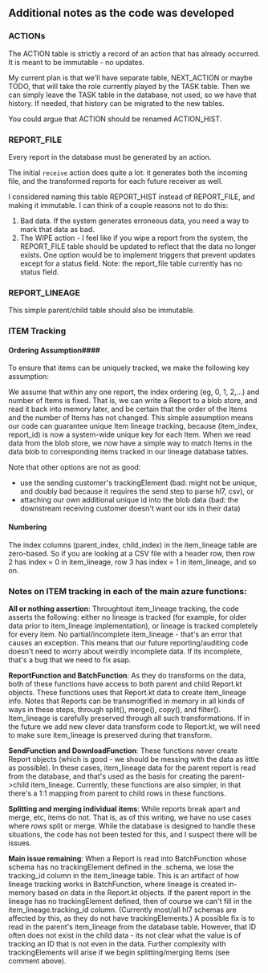 ## Additional notes as the code was developed

### ACTIONs

The ACTION table is strictly a record of an action that has already occurred.  It is meant to be immutable - no updates. 

My current plan is that we'll have separate table, NEXT_ACTION or maybe TODO, that will take the role currently played by the TASK table.   Then we can simply leave the TASK table in the database, not used, so we have that history.   If needed, that history can be migrated to the new tables.

You could argue that ACTION should be renamed ACTION_HIST.  

### REPORT_FILE

Every report in the database must be generated by an action.

The initial `receive` action does quite a lot:  it generates both the incoming file, and the transformed reports for each future receiver as well.

I considered naming this table REPORT_HIST instead of REPORT_FILE, and making it immutable.  I can think of a couple reasons not to do this:
1. Bad data.   If the system generates erroneous data, you need a way to mark that data as bad.
2. The WIPE action - I feel like if you wipe a report from the system, the REPORT_FILE table should be updated to reflect that the data no longer exists.
One option would be to implement triggers that prevent updates except for a status field.  Note:  the report_file table currently has no status field.

### REPORT_LINEAGE

This simple parent/child table should also be immutable.

### ITEM Tracking

#### Ordering Assumption####

To ensure that items can be uniquely tracked, we make the following key assumption:

We assume that within any one report, the index ordering (eg, 0, 1, 2,...) and number of Items is fixed. That is, we can write a Report to a blob store, and read it back into memory later, and be certain that the order of the Items and the number of Items has not changed.   This simple assumption means our code can guarantee unique Item lineage tracking, because (item_index, report_id) is now a system-wide unique key for each Item.   When we read data from the blob store, we now have a simple way to match Items in the data blob to corresponding items tracked in our lineage database tables.

Note that other options are not as good:
- use the sending customer's trackingElement (bad: might not be unique, and doubly bad because it requires the send step to parse hl7, csv), or
- attaching our own additional unique id into the blob data (bad: the downstream receiving customer doesn't want our ids in their data)

#### Numbering ####

The index columns (parent_index, child_index) in the item_lineage table are zero-based.   So if you are looking at a CSV file with a header row, then row 2 has index = 0 in item_lineage, row 3 has index = 1 in item_lineage, and so on.


### Notes on ITEM tracking in each of the main azure functions:

**All or nothing assertion**: Throughtout item_lineage tracking, the code asserts the following:  either no lineage is tracked (for example, for older data prior to item_lineage implementation), or lineage is tracked completely for every item.  No partial/incomplete item_lineage - that's an error that causes an exception.   This means that our future reporting/auditing code doesn't need to worry about weirdly incomplete data.  If its incomplete, that's a bug that we need to fix asap.

**ReportFunction and BatchFunction**:  As they do transforms on the data, both of these functions have access to both parent and child Report.kt objects.  These functions uses that Report.kt data to create item_lineage info.  Notes that Reports can be transmogrified in memory in all kinds of ways in these steps, through split(), merge(), copy(), and filter().   Item_lineage is carefully preserved through all such transformations.   If in the future we add new clever data transform code to Report.kt, we will need to make sure item_lineage is preserved during that transform.

**SendFunction and DownloadFunction**:  These functions never create Report objects (which is good - we should be messing with the data as little as possible).  In these cases, item_lineage data for the parent report is read from the database, and that's used as the basis for creating the parent->child item_lineage.   Currently, these functions are also simpler, in that there's a 1:1 mapping from parent to child rows in these functions.

**Splitting and merging individual items**:  While reports break apart and merge, etc, items do not.  That is, as of this writing, we have no use cases where *rows* split or merge.  While the database is designed to handle these situations, the code has not been tested for this, and I suspect there will be issues.

**Main issue remaining**:  When a Report is read into BatchFunction whose schema has no trackingElement defined in the .schema, we lose the tracking_id column in the item_lineage table.  This is an artifact of how lineage tracking works in BatchFunction, where lineage is created in-memory based on data in the Report.kt objects.   If the parent report in the lineage has no trackingElement defined, then of course we can't fill in the item_lineage.tracking_id column.  (Currently most/all hl7 schemas are affected by this, as they do not have trackingElements.)  A possible fix is to read in the parent's item_lineage from the database table.  However, that ID often does not exist in the child data - its not clear what the value is of tracking an ID that is not even in the data.  Further complexity with trackingElements will arise if we begin splitting/merging Items (see comment above).


